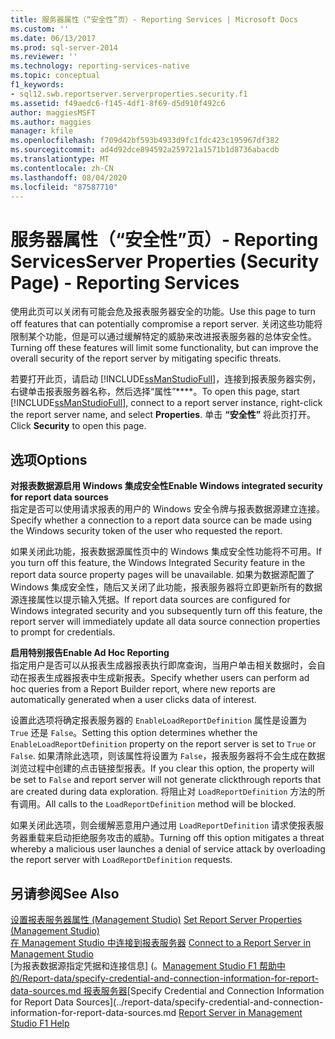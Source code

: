 ```yaml
---
title: 服务器属性（“安全性”页）- Reporting Services | Microsoft Docs
ms.custom: ''
ms.date: 06/13/2017
ms.prod: sql-server-2014
ms.reviewer: ''
ms.technology: reporting-services-native
ms.topic: conceptual
f1_keywords:
- sql12.swb.reportserver.serverproperties.security.f1
ms.assetid: f49aedc6-f145-4df1-8f69-d5d910f492c6
author: maggiesMSFT
ms.author: maggies
manager: kfile
ms.openlocfilehash: f709d42bf593b4933d9fc1fdc423c195967df382
ms.sourcegitcommit: ad4d92dce894592a259721a1571b1d8736abacdb
ms.translationtype: MT
ms.contentlocale: zh-CN
ms.lasthandoff: 08/04/2020
ms.locfileid: "87587710"
---
```

# <a name="server-properties-security-page---reporting-services"></a><span data-ttu-id="d0f5e-102">服务器属性（“安全性”页）- Reporting Services</span><span class="sxs-lookup"><span data-stu-id="d0f5e-102">Server Properties (Security Page) - Reporting Services</span></span>
  <span data-ttu-id="d0f5e-103">使用此页可以关闭有可能会危及报表服务器安全的功能。</span><span class="sxs-lookup"><span data-stu-id="d0f5e-103">Use this page to turn off features that can potentially compromise a report server.</span></span> <span data-ttu-id="d0f5e-104">关闭这些功能将限制某个功能，但是可以通过缓解特定的威胁来改进报表服务器的总体安全性。</span><span class="sxs-lookup"><span data-stu-id="d0f5e-104">Turning off these features will limit some functionality, but can improve the overall security of the report server by mitigating specific threats.</span></span>  
  
 <span data-ttu-id="d0f5e-105">若要打开此页，请启动 [!INCLUDE[ssManStudioFull](../../includes/ssmanstudiofull-md.md)]，连接到报表服务器实例，右键单击报表服务器名称，然后选择“属性”\*\*\*\*。</span><span class="sxs-lookup"><span data-stu-id="d0f5e-105">To open this page, start [!INCLUDE[ssManStudioFull](../../includes/ssmanstudiofull-md.md)], connect to a report server instance, right-click the report server name, and select **Properties**.</span></span> <span data-ttu-id="d0f5e-106">单击 **“安全性”** 将此页打开。</span><span class="sxs-lookup"><span data-stu-id="d0f5e-106">Click **Security** to open this page.</span></span>  
  
## <a name="options"></a><span data-ttu-id="d0f5e-107">选项</span><span class="sxs-lookup"><span data-stu-id="d0f5e-107">Options</span></span>  
 <span data-ttu-id="d0f5e-108">**对报表数据源启用 Windows 集成安全性**</span><span class="sxs-lookup"><span data-stu-id="d0f5e-108">**Enable Windows integrated security for report data sources**</span></span>  
 <span data-ttu-id="d0f5e-109">指定是否可以使用请求报表的用户的 Windows 安全令牌与报表数据源建立连接。</span><span class="sxs-lookup"><span data-stu-id="d0f5e-109">Specify whether a connection to a report data source can be made using the Windows security token of the user who requested the report.</span></span>  
  
 <span data-ttu-id="d0f5e-110">如果关闭此功能，报表数据源属性页中的 Windows 集成安全性功能将不可用。</span><span class="sxs-lookup"><span data-stu-id="d0f5e-110">If you turn off this feature, the Windows Integrated Security feature in the report data source property pages will be unavailable.</span></span> <span data-ttu-id="d0f5e-111">如果为数据源配置了 Windows 集成安全性，随后又关闭了此功能，报表服务器将立即更新所有的数据源连接属性以提示输入凭据。</span><span class="sxs-lookup"><span data-stu-id="d0f5e-111">If report data sources are configured for Windows integrated security and you subsequently turn off this feature, the report server will immediately update all data source connection properties to prompt for credentials.</span></span>  
  
 <span data-ttu-id="d0f5e-112">**启用特别报告**</span><span class="sxs-lookup"><span data-stu-id="d0f5e-112">**Enable Ad Hoc Reporting**</span></span>  
 <span data-ttu-id="d0f5e-113">指定用户是否可以从报表生成器报表执行即席查询，当用户单击相关数据时，会自动在报表生成器报表中生成新报表。</span><span class="sxs-lookup"><span data-stu-id="d0f5e-113">Specify whether users can perform ad hoc queries from a Report Builder report, where new reports are automatically generated when a user clicks data of interest.</span></span>  
  
 <span data-ttu-id="d0f5e-114">设置此选项将确定报表服务器的 `EnableLoadReportDefinition` 属性是设置为 `True` 还是 `False`。</span><span class="sxs-lookup"><span data-stu-id="d0f5e-114">Setting this option determines whether the `EnableLoadReportDefinition` property on the report server is set to `True` or `False`.</span></span> <span data-ttu-id="d0f5e-115">如果清除此选项，则该属性将设置为 `False`，报表服务器将不会生成在数据浏览过程中创建的点击链接型报表。</span><span class="sxs-lookup"><span data-stu-id="d0f5e-115">If you clear this option, the property will be set to `False` and report server will not generate clickthrough reports that are created during data exploration.</span></span> <span data-ttu-id="d0f5e-116">将阻止对 `LoadReportDefinition` 方法的所有调用。</span><span class="sxs-lookup"><span data-stu-id="d0f5e-116">All calls to the `LoadReportDefinition` method will be blocked.</span></span>  
  
 <span data-ttu-id="d0f5e-117">如果关闭此选项，则会缓解恶意用户通过用 `LoadReportDefinition` 请求使报表服务器重载来启动拒绝服务攻击的威胁。</span><span class="sxs-lookup"><span data-stu-id="d0f5e-117">Turning off this option mitigates a threat whereby a malicious user launches a denial of service attack by overloading the report server with `LoadReportDefinition` requests.</span></span>  
  
## <a name="see-also"></a><span data-ttu-id="d0f5e-118">另请参阅</span><span class="sxs-lookup"><span data-stu-id="d0f5e-118">See Also</span></span>  
 <span data-ttu-id="d0f5e-119">[设置报表服务器属性 &#40;Management Studio&#41;](set-report-server-properties-management-studio.md) </span><span class="sxs-lookup"><span data-stu-id="d0f5e-119">[Set Report Server Properties &#40;Management Studio&#41;](set-report-server-properties-management-studio.md) </span></span>  
 <span data-ttu-id="d0f5e-120">[在 Management Studio 中连接到报表服务器](connect-to-a-report-server-in-management-studio.md) </span><span class="sxs-lookup"><span data-stu-id="d0f5e-120">[Connect to a Report Server in Management Studio](connect-to-a-report-server-in-management-studio.md) </span></span>  
 <span data-ttu-id="d0f5e-121">[为报表数据源指定凭据和连接信息] (。[Management Studio F1 帮助中的/Report-data/specify-credential-and-connection-information-for-report-data-sources.md 报表服务器](report-server-in-management-studio-f1-help.md)</span><span class="sxs-lookup"><span data-stu-id="d0f5e-121">[Specify Credential and Connection Information for Report Data Sources](../report-data/specify-credential-and-connection-information-for-report-data-sources.md [Report Server in Management Studio F1 Help](report-server-in-management-studio-f1-help.md)</span></span>  
  
  
